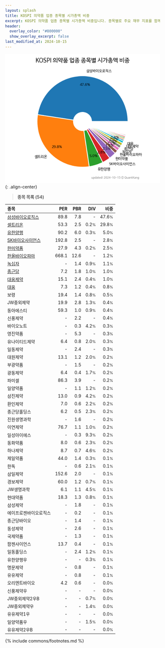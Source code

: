 ```yaml
---
layout: splash
title: KOSPI 의약품 업종 종목별 시가총액 비중
excerpt: KOSPI 의약품 업종 종목별 시가총액 비중입니다. 종목별로 주요 재무 지표를 함께 표시합니다.
header:
  overlay_color: "#800000"
  show_overlay_excerpt: false
last_modified_at: 2024-10-15
---
```



![KOSPI 의약품 업종 종목별 시가총액 비중](/stats/sector/images/kospi_업종_의약품_종목.png){: .align-center}


> **종목 목록 (54)**<a id="list"></a>

| **종목** | **PER** | **PBR** | **DIV** | **비중** |
| :------- | ------: | ------: | ------: | -------: |
| [삼성바이오로직스](/207940/) | 89.8 | 7.8 | - | 47.6<small>%</small> |
| [셀트리온](/068270/) | 53.3 | 2.5 | 0.2<small>%</small> | 29.8<small>%</small> |
| [유한양행](/000100/) | 90.2 | 6.0 | 0.3<small>%</small> | 5.0<small>%</small> |
| [SK바이오사이언스](/302440/) | 192.8 | 2.5 | - | 2.8<small>%</small> |
| [한미약품](/128940/) | 27.9 | 4.3 | 0.2<small>%</small> | 2.5<small>%</small> |
| [한올바이오파마](/009420/) | 668.1 | 12.6 | - | 1.2<small>%</small> |
| [녹십자](/006280/) | - | 1.4 | 0.9<small>%</small> | 1.1<small>%</small> |
| [종근당](/185750/) | 7.2 | 1.8 | 1.0<small>%</small> | 1.0<small>%</small> |
| [대웅제약](/069620/) | 15.1 | 2.4 | 0.4<small>%</small> | 1.0<small>%</small> |
| [대웅](/003090/) | 7.3 | 1.2 | 0.4<small>%</small> | 0.8<small>%</small> |
| 보령 | 19.4 | 1.4 | 0.8<small>%</small> | 0.5<small>%</small> |
| JW중외제약 | 19.9 | 2.8 | 1.3<small>%</small> | 0.4<small>%</small> |
| 동아에스티 | 59.3 | 1.0 | 0.9<small>%</small> | 0.4<small>%</small> |
| 신풍제약 | - | 2.2 | - | 0.4<small>%</small> |
| 바이오노트 | - | 0.3 | 4.2<small>%</small> | 0.3<small>%</small> |
| 영진약품 | - | 5.3 | - | 0.3<small>%</small> |
| 유나이티드제약 | 6.4 | 0.8 | 2.0<small>%</small> | 0.3<small>%</small> |
| 일동제약 | - | 2.4 | - | 0.3<small>%</small> |
| 대원제약 | 13.1 | 1.2 | 2.0<small>%</small> | 0.2<small>%</small> |
| 부광약품 | - | 1.5 | - | 0.2<small>%</small> |
| 광동제약 | 6.4 | 0.4 | 1.7<small>%</small> | 0.2<small>%</small> |
| 파미셀 | 86.3 | 3.9 | - | 0.2<small>%</small> |
| 일양약품 | - | 1.1 | 1.2<small>%</small> | 0.2<small>%</small> |
| 삼진제약 | 13.0 | 0.9 | 4.2<small>%</small> | 0.2<small>%</small> |
| 환인제약 | 7.0 | 0.6 | 2.2<small>%</small> | 0.2<small>%</small> |
| 종근당홀딩스 | 6.2 | 0.5 | 2.3<small>%</small> | 0.2<small>%</small> |
| 진원생명과학 | - | 1.6 | - | 0.2<small>%</small> |
| 이연제약 | 76.7 | 1.1 | 1.0<small>%</small> | 0.2<small>%</small> |
| 일성아이에스 | - | 0.3 | 9.3<small>%</small> | 0.2<small>%</small> |
| 동화약품 | 8.0 | 0.6 | 2.3<small>%</small> | 0.2<small>%</small> |
| 하나제약 | 8.7 | 0.7 | 4.6<small>%</small> | 0.2<small>%</small> |
| 제일약품 | 44.0 | 1.4 | 0.3<small>%</small> | 0.1<small>%</small> |
| 한독 | - | 0.6 | 2.1<small>%</small> | 0.1<small>%</small> |
| 삼일제약 | 152.6 | 2.0 | - | 0.1<small>%</small> |
| 경보제약 | 60.0 | 1.2 | 0.7<small>%</small> | 0.1<small>%</small> |
| JW생명과학 | 6.1 | 1.1 | 4.5<small>%</small> | 0.1<small>%</small> |
| 현대약품 | 18.3 | 1.3 | 0.8<small>%</small> | 0.1<small>%</small> |
| 삼성제약 | - | 1.8 | - | 0.1<small>%</small> |
| 에이프로젠바이오로직스 | - | 0.2 | - | 0.1<small>%</small> |
| 종근당바이오 | - | 1.4 | - | 0.1<small>%</small> |
| 동성제약 | - | 2.6 | - | 0.1<small>%</small> |
| 국제약품 | - | 1.3 | - | 0.1<small>%</small> |
| 팜젠사이언스 | 13.7 | 0.4 | - | 0.1<small>%</small> |
| 일동홀딩스 | - | 2.4 | 1.2<small>%</small> | 0.1<small>%</small> |
| 유한양행우 | - | - | 0.3<small>%</small> | 0.1<small>%</small> |
| 명문제약 | - | 0.8 | - | 0.1<small>%</small> |
| 유유제약 | - | 0.8 | - | 0.1<small>%</small> |
| 오리엔트바이오 | 4.2 | 0.6 | - | 0.0<small>%</small> |
| 신풍제약우 | - | - | - | 0.0<small>%</small> |
| JW중외제약2우B | - | - | 0.7<small>%</small> | 0.0<small>%</small> |
| JW중외제약우 | - | - | 1.4<small>%</small> | 0.0<small>%</small> |
| 유유제약1우 | - | - | - | 0.0<small>%</small> |
| 일양약품우 | - | - | 1.5<small>%</small> | 0.0<small>%</small> |
| 유유제약2우B | - | - | - | 0.0<small>%</small> |

{% include commons/footnotes.md %}